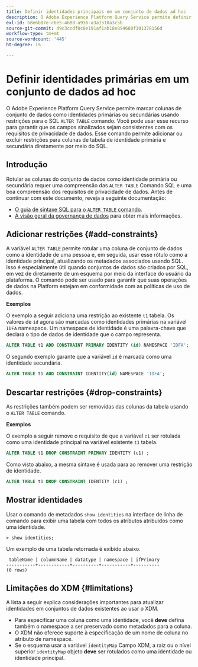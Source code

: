 ```yaml
---
title: Definir identidades principais em um conjunto de dados ad hoc
description: O Adobe Experience Platform Query Service permite definir uma identidade ou uma identidade primária para campos de conjunto de dados de esquema ad hoc diretamente por meio do comando SQL ALTER TABLE. O documento explica como usar o comando ALTER TABLE para definir uma identidade primária ou secundária.
exl-id: b8e6b87e-c6e5-4688-a936-a3a1510a3c5b
source-git-commit: d9c3ccdf0c0e191af1ab18e894688f301378156d
workflow-type: tm+mt
source-wordcount: '445'
ht-degree: 1%

---
```


# Definir identidades primárias em um conjunto de dados ad hoc

O Adobe Experience Platform Query Service permite marcar colunas de conjunto de dados como identidades primárias ou secundárias usando restrições para o SQL `ALTER TABLE` comando. Você pode usar esse recurso para garantir que os campos sinalizados sejam consistentes com os requisitos de privacidade de dados. Esse comando permite adicionar ou excluir restrições para colunas de tabela de identidade primária e secundária diretamente por meio do SQL.

## Introdução

Rotular as colunas do conjunto de dados como identidade primária ou secundária requer uma compreensão das `ALTER TABLE` Comando SQL e uma boa compreensão dos requisitos de privacidade de dados. Antes de continuar com este documento, reveja a seguinte documentação:

* [O guia de sintaxe SQL para o `ALTER TABLE` comando](../sql/syntax.md).
* [A visão geral da governança de dados](../../data-governance/home.md) para obter mais informações.

## Adicionar restrições {#add-constraints}

A variável `ALTER TABLE` permite rotular uma coluna de conjunto de dados como a identidade de uma pessoa e, em seguida, usar esse rótulo como a identidade principal, atualizando os metadados associados usando SQL. Isso é especialmente útil quando conjuntos de dados são criados por SQL, em vez de diretamente de um esquema por meio da interface do usuário da plataforma. O comando pode ser usado para garantir que suas operações de dados na Platform estejam em conformidade com as políticas de uso de dados.

**Exemplos**

O exemplo a seguir adiciona uma restrição ao existente `t1` tabela. Os valores de `id` agora são marcadas como identidades primárias na variável `IDFA` namespace. Um namespace de identidade é uma palavra-chave que declara o tipo de dados de identidade que o campo representa.

```sql
ALTER TABLE t1 ADD CONSTRAINT PRIMARY IDENTITY (id) NAMESPACE 'IDFA';
```

O segundo exemplo garante que a variável `id` é marcada como uma identidade secundária.

```sql
ALTER TABLE t1 ADD CONSTRAINT IDENTITY(id) NAMESPACE 'IDFA';
```

## Descartar restrições {#drop-constraints}

As restrições também podem ser removidas das colunas da tabela usando o `ALTER TABLE` comando.

**Exemplos**

O exemplo a seguir remove o requisito de que a variável `c1` ser rotulada como uma identidade principal na variável existente `t1` tabela.

```sql
ALTER TABLE t1 DROP CONSTRAINT PRIMARY IDENTITY (c1) ;
```

Como visto abaixo, a mesma sintaxe é usada para ao remover uma restrição de identidade.

```sql
ALTER TABLE t1 DROP CONSTRAINT IDENTITY (c1) ;
```

## Mostrar identidades

Usar o comando de metadados `show identities` na interface de linha de comando para exibir uma tabela com todos os atributos atribuídos como uma identidade.

```shell
> show identities;
```

Um exemplo de uma tabela retornada é exibido abaixo.

```console
 tableName | columnName | datatype | namespace | ifPrimary
-----------+------------+----------+-----------+----------
(0 rows)
```

## Limitações do XDM {#limitations}

A lista a seguir explica considerações importantes para atualizar identidades em conjuntos de dados existentes ao usar o XDM.

* Para especificar uma coluna como uma identidade, você **deve** defina também o namespace a ser preservado como metadados para a coluna.
* O XDM não oferece suporte à especificação de um nome de coluna no atributo de namespace.
* Se o esquema usar a variável `identityMap` Campo XDM, a raiz ou o nível superior `identityMap` objeto **deve** ser rotulados como uma identidade ou identidade principal.
